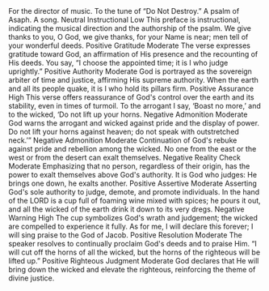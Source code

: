 <sentimentAnalysis>
    <psalm number="75">
        <verse number="0">
            <text>For the director of music. To the tune of “Do Not Destroy.” A psalm of Asaph. A song.</text>
            <polarity>Neutral</polarity>
            <emotion>Instructional</emotion>
            <intensity>Low</intensity>
            <context>This preface is instructional, indicating the musical direction and the authorship of the psalm.</context>
        </verse>
        <verse number="1">
            <text>We give thanks to you, O God, we give thanks, for your Name is near; men tell of your wonderful deeds.</text>
            <polarity>Positive</polarity>
            <emotion>Gratitude</emotion>
            <intensity>Moderate</intensity>
            <context>The verse expresses gratitude toward God, an affirmation of His presence and the recounting of His deeds.</context>
        </verse>
        <verse number="2">
            <text>You say, “I choose the appointed time; it is I who judge uprightly.”</text>
            <polarity>Positive</polarity>
            <emotion>Authority</emotion>
            <intensity>Moderate</intensity>
            <context>God is portrayed as the sovereign arbiter of time and justice, affirming His supreme authority.</context>
        </verse>
        <verse number="3">
            <text>When the earth and all its people quake, it is I who hold its pillars firm.</text>
            <polarity>Positive</polarity>
            <emotion>Assurance</emotion>
            <intensity>High</intensity>
            <context>This verse offers reassurance of God's control over the earth and its stability, even in times of turmoil.</context>
        </verse>
        <verse number="4">
            <text>To the arrogant I say, ‘Boast no more,’ and to the wicked, ‘Do not lift up your horns.</text>
            <polarity>Negative</polarity>
            <emotion>Admonition</emotion>
            <intensity>Moderate</intensity>
            <context>God warns the arrogant and wicked against pride and the display of power.</context>
        </verse>
        <verse number="5">
            <text>Do not lift your horns against heaven; do not speak with outstretched neck.’”</text>
            <polarity>Negative</polarity>
            <emotion>Admonition</emotion>
            <intensity>Moderate</intensity>
            <context>Continuation of God's rebuke against pride and rebellion among the wicked.</context>
        </verse>
        <verse number="6">
            <text>No one from the east or the west or from the desert can exalt themselves.</text>
            <polarity>Negative</polarity>
            <emotion>Reality Check</emotion>
            <intensity>Moderate</intensity>
            <context>Emphasizing that no person, regardless of their origin, has the power to exalt themselves above God's authority.</context>
        </verse>
        <verse number="7">
            <text>It is God who judges: He brings one down, he exalts another.</text>
            <polarity>Positive</polarity>
            <emotion>Assertive</emotion>
            <intensity>Moderate</intensity>
            <context>Asserting God's sole authority to judge, demote, and promote individuals.</context>
        </verse>
        <verse number="8">
            <text>In the hand of the LORD is a cup full of foaming wine mixed with spices; he pours it out, and all the wicked of the earth drink it down to its very dregs.</text>
            <polarity>Negative</polarity>
            <emotion>Warning</emotion>
            <intensity>High</intensity>
            <context>The cup symbolizes God's wrath and judgement; the wicked are compelled to experience it fully.</context>
        </verse>
        <verse number="9">
            <text>As for me, I will declare this forever; I will sing praise to the God of Jacob.</text>
            <polarity>Positive</polarity>
            <emotion>Resolution</emotion>
            <intensity>Moderate</intensity>
            <context>The speaker resolves to continually proclaim God's deeds and to praise Him.</context>
        </verse>
        <verse number="10">
            <text>“I will cut off the horns of all the wicked, but the horns of the righteous will be lifted up.”</text>
            <polarity>Positive</polarity>
            <emotion>Righteous Judgment</emotion>
            <intensity>Moderate</intensity>
            <context>God declares that He will bring down the wicked and elevate the righteous, reinforcing the theme of divine justice.</context>
        </verse>
        <verse number="11">
            <text></text>
            <polarity></polarity>
            <emotion></emotion>
            <intensity></intensity>
            <context></context>
        </verse>
    </psalm>
</sentimentAnalysis>